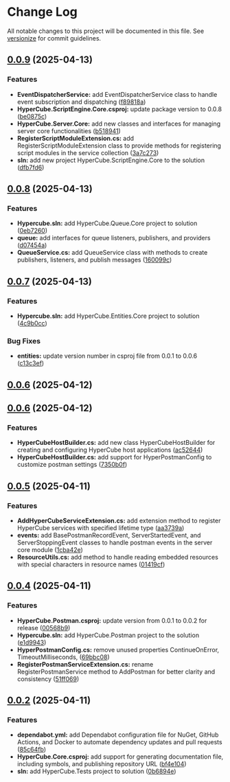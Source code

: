 # Change Log

All notable changes to this project will be documented in this file. See [versionize](https://github.com/versionize/versionize) for commit guidelines.

<a name="0.0.9"></a>
## [0.0.9](https://www.github.com/tgiachi/hypercube/releases/tag/v0.0.9) (2025-04-13)

### Features

* **EventDispatcherService:** add EventDispatcherService class to handle event subscription and dispatching ([f89818a](https://www.github.com/tgiachi/hypercube/commit/f89818a4f05d013bd7ce302bfbd0b1de5b35933a))
* **HyperCube.ScriptEngine.Core.csproj:** update package version to 0.0.8 ([be0875c](https://www.github.com/tgiachi/hypercube/commit/be0875c434751ab51c335dd167b857bfae463723))
* **HyperCube.Server.Core:** add new classes and interfaces for managing server core functionalities ([b518941](https://www.github.com/tgiachi/hypercube/commit/b5189414b1c157fb6233a55cc10b04dbec94c8c8))
* **RegisterScriptModuleExtension.cs:** add RegisterScriptModuleExtension class to provide methods for registering script modules in the service collection ([3a7c273](https://www.github.com/tgiachi/hypercube/commit/3a7c2734e456b46589df7446495cfa45b2ee810f))
* **sln:** add new project HyperCube.ScriptEngine.Core to the solution ([dfb7fd6](https://www.github.com/tgiachi/hypercube/commit/dfb7fd64b4f8946fbb19eeaa55a4ab2f8bb1723e))

<a name="0.0.8"></a>
## [0.0.8](https://www.github.com/tgiachi/hypercube/releases/tag/v0.0.8) (2025-04-13)

### Features

* **Hypercube.sln:** add HyperCube.Queue.Core project to solution ([0eb7260](https://www.github.com/tgiachi/hypercube/commit/0eb7260b48874aecb30b61d084d3388a1764b6c9))
* **queue:** add interfaces for queue listeners, publishers, and providers ([d07454a](https://www.github.com/tgiachi/hypercube/commit/d07454adb58cc8799dc3fdbc1961d67d8c21492b))
* **QueueService.cs:** add QueueService class with methods to create publishers, listeners, and publish messages ([160099c](https://www.github.com/tgiachi/hypercube/commit/160099c2b141cfaad6786f33eda8ba8d9b14f23e))

<a name="0.0.7"></a>
## [0.0.7](https://www.github.com/tgiachi/hypercube/releases/tag/v0.0.7) (2025-04-13)

### Features

* **Hypercube.sln:** add HyperCube.Entities.Core project to solution ([4c9b0cc](https://www.github.com/tgiachi/hypercube/commit/4c9b0cc3eaf193bb1cbdd87d79d70fe829555f93))

### Bug Fixes

* **entities:** update version number in csproj file from 0.0.1 to 0.0.6 ([c13c3ef](https://www.github.com/tgiachi/hypercube/commit/c13c3efbadcc86359937d3bca3381086afcc24d1))

<a name="0.0.6"></a>
## [0.0.6](https://www.github.com/tgiachi/hypercube/releases/tag/v0.0.6) (2025-04-12)

<a name="0.0.6"></a>
## [0.0.6](https://www.github.com/tgiachi/hypercube/releases/tag/v0.0.6) (2025-04-12)

### Features

* **HyperCubeHostBuilder.cs:** add new class HyperCubeHostBuilder for creating and configuring HyperCube host applications ([ac52644](https://www.github.com/tgiachi/hypercube/commit/ac526447fe584c158dcf652ce4e2494defbd282e))
* **HyperCubeHostBuilder.cs:** add support for HyperPostmanConfig to customize postman settings ([7350b0f](https://www.github.com/tgiachi/hypercube/commit/7350b0f1e1750ca6a37c42f8702e63b2a094cbb1))

<a name="0.0.5"></a>
## [0.0.5](https://www.github.com/tgiachi/hypercube/releases/tag/v0.0.5) (2025-04-11)

### Features

* **AddHyperCubeServiceExtension.cs:** add extension method to register HyperCube services with specified lifetime type ([aa3739a](https://www.github.com/tgiachi/hypercube/commit/aa3739a767c755a069876af55f05b975bab2cc34))
* **events:** add BasePostmanRecordEvent, ServerStartedEvent, and ServerStoppingEvent classes to handle postman events in the server core module ([1cba42e](https://www.github.com/tgiachi/hypercube/commit/1cba42e4e7eab062e12baefb069e974d8e59d35f))
* **ResourceUtils.cs:** add method to handle reading embedded resources with special characters in resource names ([01419cf](https://www.github.com/tgiachi/hypercube/commit/01419cf7dc5345368d62a20fc9d4c4bc49dee337))

<a name="0.0.4"></a>
## [0.0.4](https://www.github.com/tgiachi/hypercube/releases/tag/v0.0.4) (2025-04-11)

### Features

* **HyperCube.Postman.csproj:** update version from 0.0.1 to 0.0.2 for release ([00568b9](https://www.github.com/tgiachi/hypercube/commit/00568b99e2efe06bcf95887a15d7449f90181a24))
* **Hypercube.sln:** add HyperCube.Postman project to the solution ([e1d9943](https://www.github.com/tgiachi/hypercube/commit/e1d99437851b6d85ad43276b89b43757e5d7cf1f))
* **HyperPostmanConfig.cs:** remove unused properties ContinueOnError, TimeoutMilliseconds, ([69bbc08](https://www.github.com/tgiachi/hypercube/commit/69bbc088075ddbf86eebfb2f756c8d40026e3416))
* **RegisterPostmanServiceExtension.cs:** rename RegisterPostmanService method to AddPostman for better clarity and consistency ([51ff069](https://www.github.com/tgiachi/hypercube/commit/51ff069d10dd1fbd563e18b5fdba3aaa753f11e7))

<a name="0.0.2"></a>
## [0.0.2](https://www.github.com/tgiachi/hypercube/releases/tag/v0.0.2) (2025-04-11)

### Features

* **dependabot.yml:** add Dependabot configuration file for NuGet, GitHub Actions, and Docker to automate dependency updates and pull requests ([85c64fb](https://www.github.com/tgiachi/hypercube/commit/85c64fb432c948b9b60741f7aacb4ba061e1560a))
* **HyperCube.Core.csproj:** add support for generating documentation file, including symbols, and publishing repository URL ([bf4e104](https://www.github.com/tgiachi/hypercube/commit/bf4e104d61b7592abed5fc149d74751590e25da0))
* **sln:** add HyperCube.Tests project to solution ([0b6894e](https://www.github.com/tgiachi/hypercube/commit/0b6894e5c086210e272c18f6716596bd4d3d3366))

